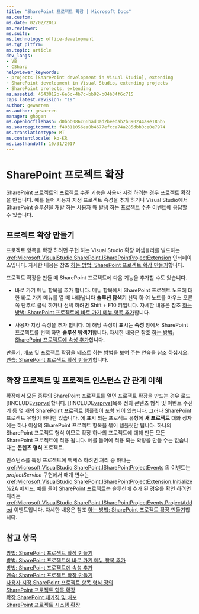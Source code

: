 ```yaml
---
title: "SharePoint 프로젝트 확장 | Microsoft Docs"
ms.custom: 
ms.date: 02/02/2017
ms.reviewer: 
ms.suite: 
ms.technology: office-development
ms.tgt_pltfrm: 
ms.topic: article
dev_langs:
- VB
- CSharp
helpviewer_keywords:
- projects [SharePoint development in Visual Studio], extending
- SharePoint development in Visual Studio, extending projects
- SharePoint projects, extending
ms.assetid: 4643012b-6e6c-4b7c-bb92-b04b34f6c715
caps.latest.revision: "19"
author: gewarren
ms.author: gewarren
manager: ghogen
ms.openlocfilehash: d0bbb086c66bad3ad2beedab2b390244a9e185b5
ms.sourcegitcommit: f40311056ea0b4677efcca74a285dbb0ce0e7974
ms.translationtype: MT
ms.contentlocale: ko-KR
ms.lasthandoff: 10/31/2017
---
```

# <a name="extending-sharepoint-projects"></a>SharePoint 프로젝트 확장
  SharePoint 프로젝트의 프로젝트 수준 기능을 사용자 지정 하려는 경우 프로젝트 확장을 만듭니다. 예를 들어 사용자 지정 프로젝트 속성을 추가 하거나 Visual Studio에서 SharePoint 솔루션을 개발 하는 사용자 때 발생 하는 프로젝트 수준 이벤트에 응답할 수 있습니다.  
  
## <a name="creating-project-extensions"></a>프로젝트 확장 만들기  
 프로젝트 항목을 확장 하려면 구현 하는 Visual Studio 확장 어셈블리를 빌드하는 <xref:Microsoft.VisualStudio.SharePoint.ISharePointProjectExtension> 인터페이스입니다. 자세한 내용은 참조 [하는 방법: SharePoint 프로젝트 확장 만들기](../sharepoint/how-to-create-a-sharepoint-project-extension.md)합니다.  
  
 프로젝트 확장을 만들 때 SharePoint 프로젝트에 다음 기능을 추가할 수도 있습니다.  
  
-   바로 가기 메뉴 항목을 추가 합니다. 메뉴 항목에서 SharePoint 프로젝트 노드에 대 한 바로 가기 메뉴를 열 때 나타납니다 **솔루션 탐색기** 선택 하 여 노드를 마우스 오른쪽 단추로 클릭 하거나 선택 하려면 Shift + F10 키입니다. 자세한 내용은 참조 [하는 방법: SharePoint 프로젝트에 바로 가기 메뉴 항목 추가](../sharepoint/how-to-add-a-shortcut-menu-item-to-sharepoint-projects.md)합니다.  
  
-   사용자 지정 속성을 추가 합니다. 에 해당 속성이 표시는 **속성** 창에서 SharePoint 프로젝트를 선택 하면 **솔루션 탐색기**합니다. 자세한 내용은 참조 [하는 방법: SharePoint 프로젝트에 속성 추가](../sharepoint/how-to-add-a-property-to-sharepoint-projects.md)합니다.  
  
 만들기, 배포 및 프로젝트 확장을 테스트 하는 방법을 보여 주는 연습을 참조 하십시오. [연습: SharePoint 프로젝트 확장 만들기](../sharepoint/walkthrough-creating-a-sharepoint-project-extension.md)합니다.  
  
## <a name="understanding-the-relationship-between-project-extensions-and-project-instances"></a>확장 프로젝트 및 프로젝트 인스턴스 간 관계 이해  
 확장에서 모든 종류의 SharePoint 프로젝트를 열면 프로젝트 확장을 만드는 경우 로드 [!INCLUDE[vsprvs](../sharepoint/includes/vsprvs-md.md)]합니다. [!INCLUDE[vsprvs](../sharepoint/includes/vsprvs-md.md)]목록 정의 콘텐츠 형식 및 이벤트 수신기 등 몇 개의 SharePoint 프로젝트 템플릿이 포함 되어 있습니다. 그러나 SharePoint 프로젝트 유형이 하나만 있습니다. 에 표시 되는 프로젝트 유형에 **새 프로젝트** 대화 상자에는 하나 이상의 SharePoint 프로젝트 항목을 묶어 템플릿만 됩니다. 하나의 SharePoint 프로젝트 형식 이므로 확장 하나의 프로젝트에 대해 만든 모든 SharePoint 프로젝트에 적용 됩니다. 예를 들어에 적용 되는 확장을 만들 수는 없습니다는 **콘텐츠 형식** 프로젝트.  
  
 인스턴스를 특정 프로젝트에 액세스 하려면 처리 중 하나는 <xref:Microsoft.VisualStudio.SharePoint.ISharePointProjectEvents> 의 이벤트는 *projectService* 구현에서 매개 변수는 <xref:Microsoft.VisualStudio.SharePoint.ISharePointProjectExtension.Initialize%2A> 메서드. 예를 들어 SharePoint 프로젝트는 솔루션에 추가 된 경우를 확인 하려면 처리는 <xref:Microsoft.VisualStudio.SharePoint.ISharePointProjectEvents.ProjectAdded> 이벤트입니다. 자세한 내용은 참조 [하는 방법: SharePoint 프로젝트 확장 만들기](../sharepoint/how-to-create-a-sharepoint-project-extension.md)합니다.  
  
## <a name="see-also"></a>참고 항목  
 [방법: SharePoint 프로젝트 확장 만들기](../sharepoint/how-to-create-a-sharepoint-project-extension.md)   
 [방법: SharePoint 프로젝트에 바로 가기 메뉴 항목 추가](../sharepoint/how-to-add-a-shortcut-menu-item-to-sharepoint-projects.md)   
 [방법: SharePoint 프로젝트에 속성 추가](../sharepoint/how-to-add-a-property-to-sharepoint-projects.md)   
 [연습: SharePoint 프로젝트 확장 만들기](../sharepoint/walkthrough-creating-a-sharepoint-project-extension.md)   
 [사용자 지정 SharePoint 프로젝트 항목 형식 정의](../sharepoint/defining-custom-sharepoint-project-item-types.md)   
 [SharePoint 프로젝트 항목 확장](../sharepoint/extending-sharepoint-project-items.md)   
 [확장 SharePoint 패키징 및 배포](../sharepoint/extending-sharepoint-packaging-and-deployment.md)   
 [SharePoint 프로젝트 시스템 확장](../sharepoint/extending-the-sharepoint-project-system.md)  
  
  